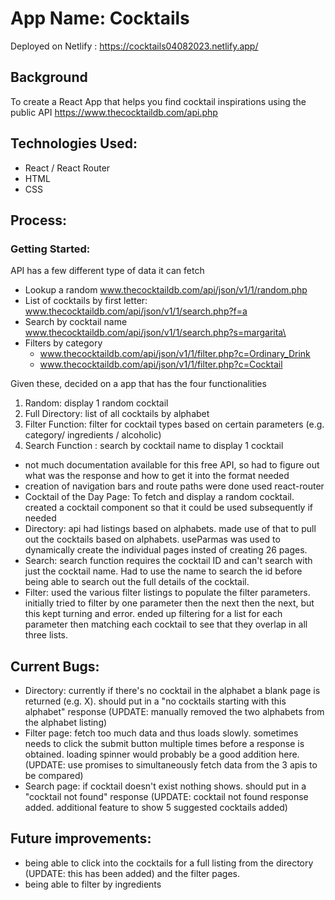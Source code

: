 # App Name: Cocktails
Deployed on Netlify : https://cocktails04082023.netlify.app/

## Background
To create a React App that helps you find cocktail inspirations using the public API https://www.thecocktaildb.com/api.php

## Technologies Used:
- React / React Router
- HTML
- CSS

## Process:
### Getting Started:

API has a few different type of data it can fetch
- Lookup a random www.thecocktaildb.com/api/json/v1/1/random.php
- List of cocktails by first letter: www.thecocktaildb.com/api/json/v1/1/search.php?f=a
- Search by cocktail name www.thecocktaildb.com/api/json/v1/1/search.php?s=margarita\
- Filters by category
  - www.thecocktaildb.com/api/json/v1/1/filter.php?c=Ordinary_Drink
  - www.thecocktaildb.com/api/json/v1/1/filter.php?c=Cocktail

Given these, decided on a app that has the four functionalities
1. Random: display 1 random cocktail
2. Full Directory: list of all cocktails by alphabet
3. Filter Function: filter for cocktail types based on certain parameters (e.g. category/ ingredients / alcoholic)
4. Search Function : search by cocktail name to display 1 cocktail

- not much documentation available for this free API, so had to figure out what was the response and how to get it into the format needed
- creation of navigation bars and route paths were done used react-router
- Cocktail of the Day Page: To fetch and display a random cocktail. created a cocktail component so that it could be used subsequently if needed
- Directory: api had listings based on alphabets. made use of that to pull out the cocktails based on alphabets. useParmas was used to dynamically create the individual pages insted of creating 26 pages.
- Search: search function requires the cocktail ID and can't search with just the cocktail name. Had to use the name to search the id before being able to search out the full details of the cocktail. 
- Filter: used the various filter listings to populate the filter parameters. initially tried to filter by one parameter then the next then the next, but this kept turning and error. ended up filtering for a list for each parameter then matching each cocktail to see that they overlap in all three lists.

## Current Bugs:
- Directory: currently if there's no cocktail in the alphabet a blank page is returned (e.g. X). should put in a "no cocktails starting with this alphabet" response (UPDATE: manually removed the two alphabets from the alphabet listing)
- Filter page: fetch too much data and thus loads slowly. sometimes needs to click the submit button multiple times before a response is obtained. loading spinner would probably be a good addition here. (UPDATE: use promises to simultaneously fetch data from the 3 apis to be compared)
- Search page: if cocktail doesn't exist nothing shows. should put in a "cocktail not found" response (UPDATE: cocktail not found response added. additional feature to show 5 suggested cocktails added)

## Future improvements:
- being able to click into the cocktails for a full listing from the directory (UPDATE: this has been added) and the filter pages.
- being able to filter by ingredients
